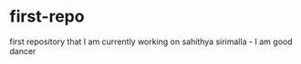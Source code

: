 # first-repo
first repository that I am currently working on
sahithya sirimalla - I am good dancer

